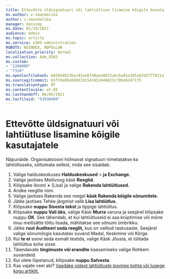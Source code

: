 ```yaml
---
title: Ettevõtte üldsignatuuri või lahtiütluse lisamine kõigile kasutajatele
ms.author: v-smandalika
author: v-smandalika
manager: dansimp
ms.date: 02/19/2021
audience: Admin
ms.topic: article
ms.service: o365-administration
ROBOTS: NOINDEX, NOFOLLOW
localization_priority: Normal
ms.collection: Adm_O365
ms.custom:
- "1200009"
- "7310"
ms.openlocfilehash: b020e9823bac91ee6f40aed48f2abcba01a265ab2d2f77021a745e69af5a5366
ms.sourcegitcommit: b5f7da89a650d2915dc652449623c78be6247175
ms.translationtype: MT
ms.contentlocale: et-EE
ms.lasthandoff: 08/05/2021
ms.locfileid: "53930499"
---
```

# <a name="add-a-global-company-signature-or-disclaimer-for-all-users"></a>Ettevõtte üldsignatuuri või lahtiütluse lisamine kõigile kasutajatele

Näpunäide. Organisatsiooni hõlmavat signatuuri nimetatakse ka lahtiütluseks, sõltumata sellest, mida see sisaldab.

1. Valige halduskeskuses **Halduskeskused**  >  **ja Exchange**.
2. Valige jaotises Meilivoog käsk **Reeglid**.
3. Klõpsake ikooni **+** (Lisa) ja valige **Rakenda lahtiütlused.**
4. Andke reeglile nimi.
5. Valige jaotises Rakenda see reegel **käsk Rakenda kõigile sõnumitele.**
6. Jätke jaotises Tehke järgmist valik **Lisa lahtiütlus.**
7. Klõpsake **nuppu Sisesta tekst** ja tippige lahtiütlus.
8. Klõpsake **nuppu Vali üks**, valige Käsk **Murra** varuna ja seejärel klõpsake nuppu **OK**. See tähendab, et kui lahtiütluseid ei saa krüptimise või mõne muu meilisätte tõttu lisada, mähitakse see sõnumi ümbrikku.
9. Jätke **ruut Auditeeri seda reeglit,** kus on valitud raskusaste. Seejärel valige sõnumilogis kasutatav suvand Madal, Keskmine või Kõrge.
10. Kui **te ei** soovi seda esmalt testida, valige Käsk Jõusta, et lülitada lahtiütlus kohe sisse.
11. Täiendavate **tingimuste või erandite** kaasamiseks valige Rohkem suvandeid.
12. Kui olete lõpetanud, klõpsake **nuppu Salvesta**.
13. Kas vajate veel abi? [Vaadake videot lahtiütluste loomise kohta või lugege kogu artiklit.](https://support.office.com/article/2d75860f-c527-4352-a7f6-73eba54c0c72?wt.mc_id=Chat_GlobalSignature)